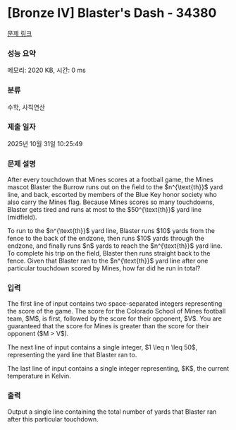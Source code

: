 # [Bronze IV] Blaster's Dash - 34380 

[문제 링크](https://www.acmicpc.net/problem/34380) 

### 성능 요약

메모리: 2020 KB, 시간: 0 ms

### 분류

수학, 사칙연산

### 제출 일자

2025년 10월 31일 10:25:49

### 문제 설명

<p>After every touchdown that Mines scores at a football game, the Mines mascot Blaster the Burrow runs out on the field to the $n^{\text{th}}$ yard line, and back, escorted by members of the Blue Key honor society who also carry the Mines flag. Because Mines scores so many touchdowns, Blaster gets tired and runs at most to the $50^{\text{th}}$ yard line (midfield).</p>

<p>To run to the $n^{\text{th}}$ yard line, Blaster runs $10$ yards from the fence to the back of the endzone, then runs $10$ yards through the endzone, and finally runs $n$ yards to reach the $n^{\text{th}}$ yard line. To complete his trip on the field, Blaster then runs straight back to the fence. Given that Blaster ran to the $n^{\text{th}}$ yard line after one particular touchdown scored by Mines, how far did he run in total?</p>

### 입력 

 <p>The first line of input contains two space-separated integers representing the score of the game. The score for the Colorado School of Mines football team, $M$, is first, followed by the score for their opponent, $V$. You are guaranteed that the score for Mines is greater than the score for their opponent ($M > V$).</p>

<p>The next line of input contains a single integer, $1 \leq n \leq 50$, representing the yard line that Blaster ran to.</p>

<p>The last line of input contains a single integer representing, $K$, the current temperature in Kelvin.</p>

### 출력 

 <p>Output a single line containing the total number of yards that Blaster ran after this particular touchdown.</p>

